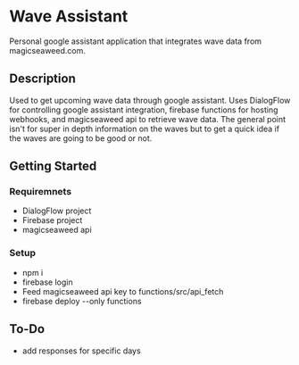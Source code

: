 # Wave Assistant

Personal google assistant application that integrates wave data from magicseaweed.com.

## Description

Used to get upcoming wave data through google assistant. Uses DialogFlow for controlling google assistant integration, firebase functions for hosting webhooks, and magicseaweed api to retrieve wave data. The general point isn't for super in depth information on the waves but to get a quick idea if the waves are going to be good or not.

## Getting Started

### Requiremnets

* DialogFlow project
* Firebase project
* magicseaweed api

### Setup

* npm i
* firebase login
* Feed magicseaweed api key to functions/src/api_fetch
* firebase deploy --only functions

## To-Do

* add responses for specific days
